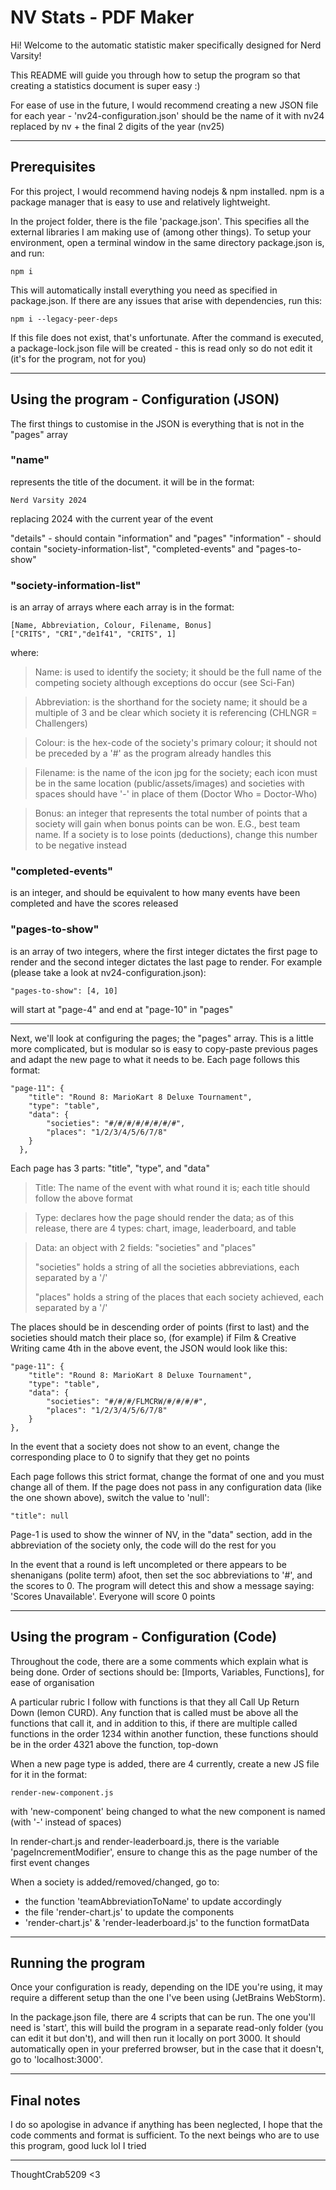 # NV Stats - PDF Maker
Hi! Welcome to the automatic statistic maker specifically designed
for Nerd Varsity!

This README will guide you through how to setup the program so that
creating a statistics document is super easy :)

For ease of use in the future, I would recommend creating a new JSON file
for each year - 'nv24-configuration.json' should be the name of it with nv24
replaced by nv + the final 2 digits of the year (nv25)

---
## Prerequisites
For this project, I would recommend having nodejs & npm installed. npm is a package manager that is easy to use and relatively 
lightweight. 

In the project folder, there is the file 'package.json'. This specifies all the external libraries I am making use of
(among other things). To setup your environment, open a terminal window in the same directory package.json is, and run:

    npm i

This will automatically install everything you need as specified in package.json. If there are any issues that arise
with dependencies, run this:

    npm i --legacy-peer-deps

If this file does not exist, that's unfortunate.
After the command is executed, a package-lock.json file will be created - this is read only so do not edit it (it's 
for the program, not for you)

---
## Using the program - Configuration (JSON)
The first things to customise in the JSON is everything that is not in the "pages" array

### "name" 
represents the title of the document. it will be in the format:

    Nerd Varsity 2024
replacing 2024 with the current year of the event

"details" - should contain "information" and "pages"
"information" - should contain "society-information-list", "completed-events" and "pages-to-show"

### "society-information-list" 
is an array of arrays where each array is in the format:

    [Name, Abbreviation, Colour, Filename, Bonus]
    ["CRITS", "CRI","de1f41", "CRITS", 1]
where:
> Name: is used to identify the society; it should be the full name of the competing society although exceptions do
> occur (see Sci-Fan)

> Abbreviation: is the shorthand for the society name; it should be a multiple of 3 and be clear which society it is 
> referencing (CHLNGR = Challengers)

> Colour: is the hex-code of the society's primary colour; it should not be preceded by a '#' as the program already 
> handles this

> Filename: is the name of the icon jpg for the society; each icon must be in the same location (public/assets/images) 
> and societies with spaces should have '-' in place of them (Doctor Who = Doctor-Who)

> Bonus: an integer that represents the total number of points that a society will gain when bonus points can be won.
> E.G., best team name. If a society is to lose points (deductions), change this number to be negative instead 

### "completed-events"
is an integer, and should be equivalent to how many events have been completed and have the scores released


### "pages-to-show"
is an array of two integers, where the first integer dictates the first page to render and the second integer dictates 
the last page to render. For example (please take a look at nv24-configuration.json):

    "pages-to-show": [4, 10]
will start at "page-4" and end at "page-10" in "pages"

---
Next, we'll look at configuring the pages; the "pages" array. This is a little more complicated, but is modular 
so is easy to copy-paste previous pages and adapt the new page to what it needs to be. Each page follows this format:

    "page-11": {
        "title": "Round 8: MarioKart 8 Deluxe Tournament",
        "type": "table",
        "data": {
            "societies": "#/#/#/#/#/#/#/#",
            "places": "1/2/3/4/5/6/7/8"
        }
      },

Each page has 3 parts: "title", "type", and "data"

> Title: The name of the event with what round it is; each title should follow the above format

> Type: declares how the page should render the data; as of this release, there are 4 types: chart, image, leaderboard, 
> and table

> Data: an object with 2 fields: "societies" and "places"
> 
> "societies" holds a string of all the societies abbreviations, each separated by a '/'
> 
> "places" holds a string of the places that each society achieved, each separated by a '/'

The places should be in descending order of points (first to last) and the societies should match their place so, 
(for example) if Film & Creative Writing came 4th in the above event, the JSON would look like this:

    "page-11": {
        "title": "Round 8: MarioKart 8 Deluxe Tournament",
        "type": "table",
        "data": {
            "societies": "#/#/#/FLMCRW/#/#/#/#",
            "places": "1/2/3/4/5/6/7/8"
        }
    },

In the event that a society does not show to an event, change the corresponding place to 0 to signify that they get 
no points

Each page follows this strict format, change the format of one and you must change all of them. If the page does not 
pass in any configuration data (like the one shown above), switch the value to 'null': 
    
    "title": null

Page-1 is used to show the winner of NV, in the "data" section, add in the abbreviation
of the society only, the code will do the rest for you

In the event that a round is left uncompleted or there appears to be shenanigans (polite term) afoot, then set the soc
abbreviations to '#', and the scores to 0. The program will detect this and show a message saying:
'Scores Unavailable'. Everyone will score 0 points

---
## Using the program - Configuration (Code)
Throughout the code, there are a some comments which explain what is being done.
Order of sections should be: [Imports, Variables, Functions], for ease of organisation

A particular rubric I follow with functions is that they all Call Up Return Down (lemon CURD).
Any function that is called must be above all the functions that call it, and in addition to this, if there
are multiple called functions in the order 1234 within another function, these functions should be in
the order 4321 above the function, top-down

When a new page type is added, there are 4 currently, create a new JS file for it in the format:

    render-new-component.js
with 'new-component' being changed to what the new component is named (with '-' instead of spaces)

In render-chart.js and render-leaderboard.js, there is the variable 'pageIncrementModifier', ensure 
to change this as the page number of the first event changes

When a society is added/removed/changed, go to:
- the function 'teamAbbreviationToName' to update accordingly
- the file 'render-chart.js' to update the <Line> components
- 'render-chart.js' & 'render-leaderboard.js' to the function formatData

---
## Running the program
Once your configuration is ready, depending on the IDE you're using, it may require a different setup than the 
one I've been using (JetBrains WebStorm).

In the package.json file, there are 4 scripts that can be run. The one you'll need is 'start', this will build the
program in a separate read-only folder (you can edit it but don't), and will then run it locally on port 3000. It should
automatically open in your preferred browser, but in the case that it doesn't, go to 'localhost:3000'.

---
## Final notes
I do so apologise in advance if anything has been neglected, I hope that the code comments and format is sufficient.
To the next beings who are to use this program, good luck lol I tried

---
ThoughtCrab5209 <3